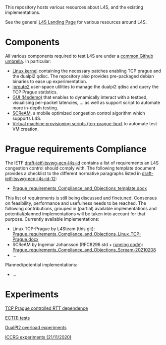 This repository hosts various resources about L4S, and the existing
implementations.

See the general [L4S Landing Page](https://riteproject.eu/dctth) for various resources around L4S.

# Components

All various components required to test L4S are under a [common Github umbrella](https://github.com/L4Steam). In particular:
- [Linux kernel](https://github.com/L4Steam/linux) containing the necessary patches
enabling TCP prague and the dualpi2 qdisc. The repository also provides
pre-packaged debian binaries to ease up experimentation.
- [iproute2](https://github.com/L4steam/iproute2) user-space utilities to manage
the dualpi2 qdisc and query the TCP Prague statistics.
- [GUI (l4sdemo)](https://github.com/L4steam/l4sdemo) that enables to dynamically interact with a testbed,
visualising per-packet latencies, ... as well as support script to automate more
in-depth testing.
- [SCReAM](https://github.com/L4Steam/scream), a mobile optimized congestion control algorithm which supports L4S.
- [Virtual machine provisioning scripts (tcp-prague-box)](https://github.com/L4STeam/tcp-prague-box) to automate test VM creation.

# Prague requirements Compliance

The IETF [draft-ietf-tsvwg-ecn-l4s-id](https://datatracker.ietf.org/doc/draft-ietf-tsvwg-ecn-l4s-id/) contains a list of requirements an L4S congestion control should comply with. The following template document provides a checklist to the different normative paragraphs listed in [draft-ietf-tsvwg-ecn-l4s-id-12](https://datatracker.ietf.org/doc/html/draft-ietf-tsvwg-ecn-l4s-id-12):
- [Prague_requirements_Compliance_and_Objections_template.docx](https://l4steam.github.io/PragueReqs/Prague_requirements_Compliance_and_Objections_template.docx)

This list of requirements is still being discussed and finetuned. Consensus on feasibility, performance and usefulness needs to be reached. The following contributions, grouped in (partial) available implementations and potential/planned implementations will be taken into account for that purpose.
Currently available implementations:
- Linux TCP-Prague by L4Steam (this git): [Prague_requirements_Compliance_and_Objections_Linux_TCP-Prague.docx](https://l4steam.github.io/PragueReqs/Prague_requirements_Compliance_and_Objections_Linux_TCP-Prague.docx)
- SCReAM by Ingemar Johansson (RFC8298 std + [running code](https://github.com/L4Steam/scream)): [Prague_requirements_Compliance_and_Objections_Scream-20210208](https://l4steam.github.io/PragueReqs/Prague_requirements_Compliance_and_Objections_Scream.docx)
- ...

Planned/potential implementations:
- ...

# Experiments

[TCP Prague controlled RTT dependence](rtt-independence)

[ECT(1) tests](ect1-tests)

[DualPI2 overload experiments](overload-experiments)

[ICCRG experiments (21/11/2020)](iccrg-exp)
